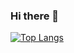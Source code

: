 ### Hi there 👋

<!-- 卡片生成：https://github.com/anuraghazra/github-readme-stats -->
<!-- [![Anurag's GitHub stats](https://github-readme-stats.vercel.app/api?username=seekincs)](https://github.com/anuraghazra/github-readme-stats) -->

[![Top Langs](https://github-readme-stats.vercel.app/api/top-langs/?username=seekincs&layout=compact&theme=radical)](https://github.com/anuraghazra/github-readme-stats)

<!-- ![Issac's GitHub stats](https://github-readme-stats.vercel.app/api?username=seekincs&show_icons=true&theme=radical) -->

<!--
**seekincs/seekincs** is a ✨ _special_ ✨ repository because its `README.md` (this file) appears on your GitHub profile.

Here are some ideas to get you started:

- 🔭 I’m currently working on ...
- 🌱 I’m currently learning ...
- 👯 I’m looking to collaborate on ...
- 🤔 I’m looking for help with ...
- 💬 Ask me about ...
- 📫 How to reach me: ...
- 😄 Pronouns: ...
- ⚡ Fun fact: ...
-->
